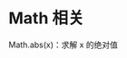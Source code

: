 <!--
 * @Descripttion: 记录一下有些遗忘的API，笔试时忘记很尴尬
 * @Author: ycc
 * @Date: 2022-02-11 16:02:37
 * @LastEditTime: 2022-02-11 16:03:51
-->

# Math 相关

Math.abs(x)：求解 x 的绝对值
